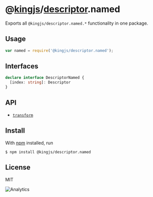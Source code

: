 # @[kingjs](https://www.npmjs.com/package/kingjs)/[descriptor](https://www.npmjs.com/package/@kingjs/descriptor).named
Exports all `@kingjs/descriptor.named.*` functionality in one package.
## Usage
```js
var named = require('@kingjs/descriptor.named');
```
## Interfaces
```ts
declare interface DescriptorNamed {
  [index: string]: Descriptor
}
```
## API
- [`transform`][transform]
## Install
With [npm](https://npmjs.org/) installed, run
```
$ npm install @kingjs/descriptor.named
```
## License
MIT

![Analytics](https://analytics.kingjs.net/descriptor)

  [transform]: https://www.npmjs.com/package/@kingjs/descriptor.named.transform
